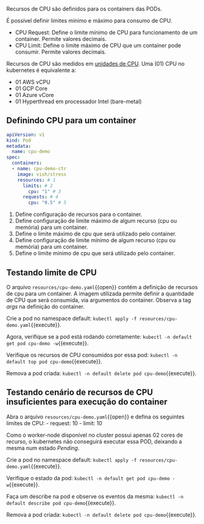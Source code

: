 Recursos de CPU são definidos para os containers das PODs. 

É possível definir limites mínimo e máximo para consumo de CPU.
- CPU Request: Define o limite mínimo de CPU para funcionamento de um container. Permite valores decimais.
- CPU Limit: Define o limite máximo de CPU que um container pode consumir. Permite valores decimais.

Recursos de CPU são medidos em [unidades de CPU](https://kubernetes.io/docs/tasks/configure-pod-container/assign-cpu-resource/#cpu-units). Uma (01) CPU no kubernetes é equivalente a:
- 01 AWS vCPU
- 01 GCP Core
- 01 Azure vCore
- 01 Hyperthread em processador Intel (bare-metal)

## Definindo CPU para um container

```yaml
apiVersion: v1
kind: Pod
metadata:
  name: cpu-demo
spec:
  containers:
  - name: cpu-demo-ctr
    image: vish/stress
    resources: # 1
      limits: # 2
        cpu: "1" # 3
      requests: # 4
        cpu: "0.5" # 5
```

1. Define configuração de recursos para o container.
2. Define configuração de limite máximo de algum recurso (cpu ou memória) para um container.
3. Define o limite máximo de cpu que será utilizado pelo container.
4. Define configuração de limite mínimo de algum recurso (cpu ou memória) para um container.
5. Define o limite mínimo de cpu que será utilizado pelo container.

## Testando limite de CPU

O arquivo `resources/cpu-demo.yaml`{{open}} contém a definição de recursos de cpu para um container.
A imagem utilizada permite definir a quantidade de CPU que será consumida, via argumentos do container. Observa a tag *args* na definição do container.

Crie a pod no namespace default: `kubectl apply -f resources/cpu-demo.yaml`{{execute}}.

Agora, verifique se a pod está rodando corretamente: `kubectl -n default get pod cpu-demo -w`{{execute}}.

Verifique os recursos de CPU consumidos por essa pod: `kubectl -n default top pod cpu-demo`{{execute}}.

Remova a pod criada: `kubectl -n default delete pod cpu-demo`{{execute}}.

## Testando cenário de recursos de CPU insuficientes para execução do container

Abra o arquivo `resources/cpu-demo.yaml`{{open}} e defina os seguintes limites de CPU:
    - request: 10
    - limit: 10

Como o worker-node disponível no cluster possui apenas 02 cores de recurso, o kubernetes não conseguirá executar essa POD, deixando a mesma num estado *Pending*.

Crie a pod no namespace default: `kubectl apply -f resources/cpu-demo.yaml`{{execute}}.

Verifique o estado da pod: `kubectl -n default get pod cpu-demo -w`{{execute}}.

Faça um describe na pod e observe os eventos da mesma: `kubectl -n default describe pod cpu-demo`{{execute}}.

Remova a pod criada: `kubectl -n default delete pod cpu-demo`{{execute}}.
